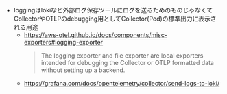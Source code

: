 - loggingはlokiなど外部ログ保存ツールにログを送るためのものじゃなくてCollectorやOTLPのdebugging用としてCollector(Pod)の標準出力に表示される用途
  - https://aws-otel.github.io/docs/components/misc-exporters#logging-exporter
    > The logging exporter and file exporter are local exporters intended for debugging the Collector or OTLP formatted data without setting up a backend.
  - https://grafana.com/docs/opentelemetry/collector/send-logs-to-loki/
